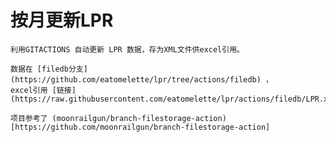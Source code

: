 # 按月更新LPR

    利用GITACTIONS 自动更新 LPR 数据，存为XML文件供excel引用。

    数据在 [filedb分支](https://github.com/eatomelette/lpr/tree/actions/filedb) ，
    excel引用 [链接](https://raw.githubusercontent.com/eatomelette/lpr/actions/filedb/LPR.xml)

    项目参考了 (moonrailgun/branch-filestorage-action)[https://github.com/moonrailgun/branch-filestorage-action]
